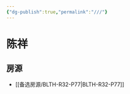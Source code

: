 ```yaml
---
{"dg-publish":true,"permalink":"///"}
---
```



# 陈祥

## 房源

- [[备选房源/BLTH-R32-P77\|BLTH-R32-P77]]

